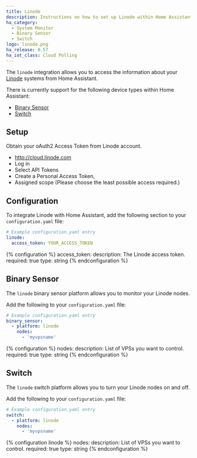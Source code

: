 ```yaml
---
title: Linode
description: Instructions on how to set up Linode within Home Assistant.
ha_category:
  - System Monitor
  - Binary Sensor
  - Switch
logo: linode.png
ha_release: 0.57
ha_iot_class: Cloud Polling
---
```


The `linode` integration allows you to access the information about your [Linode](https://linode.com) systems from Home Assistant.

There is currently support for the following device types within Home Assistant:

- [Binary Sensor](#binary-sensor)
- [Switch](#switch)

## Setup

Obtain your oAuth2 Access Token from Linode account.

- <http://cloud.linode.com>
- Log in
- Select API Tokens
- Create a Personal Access Token,
- Assigned scope (Please choose the least possible access required.)

## Configuration

To integrate Linode with Home Assistant, add the following section to your `configuration.yaml` file:

```yaml
# Example configuration.yaml entry
linode:
  access_token: YOUR_ACCESS_TOKEN
```

{% configuration %}
  access_token:
    description: The Linode access token.
    required: true
    type: string
{% endconfiguration %}

## Binary Sensor

The `linode` binary sensor platform allows you to monitor your Linode nodes.

Add the following to your `configuration.yaml` file:

```yaml
# Example configuration.yaml entry
binary_sensor:
  - platform: linode
    nodes:
      - 'myvpsname'
```

{% configuration %}
nodes:
  description:  List of VPSs you want to control.
  required: true
  type: string
{% endconfiguration %}

## Switch

The `linode` switch platform allows you to turn your Linode nodes on and off.

Add the following to your `configuration.yaml` file:

```yaml
# Example configuration.yaml entry
switch:
  - platform: linode
    nodes:
      - 'myvpsname'
```

{% configuration linode %}
  nodes:
    description:  List of VPSs you want to control.
    required: true
    type: string
{% endconfiguration %}
